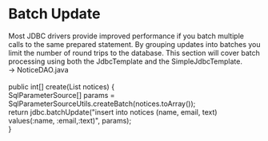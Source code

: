 # Batch Update 
Most JDBC drivers provide improved performance if you batch multiple calls to the same prepared statement. By grouping updates into batches you limit the number of round trips to the database. This section will cover batch processing using both the JdbcTemplate and the SimpleJdbcTemplate.
<br/>-> NoticeDAO.java<br/>
<br/>public int[] create(List<Notice> notices) {<br/>
		SqlParameterSource[] params = SqlParameterSourceUtils.createBatch(notices.toArray());<br/>
		return jdbc.batchUpdate("insert into notices (name, email, text) values(:name, :email,:text)", params);<br/>
	}
